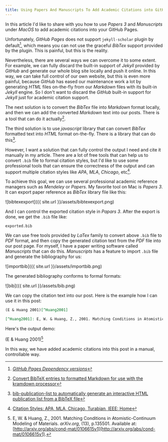 ```yaml
---
title: Using Papers And Manuscripts To Add Academic Citations into GitHub Pages
---
```


In this article I'd like to share with you how to use _Papers 3_ and _Manuscripts_ under _MacOS_ to add academic citations into your GitHub Pages.

Unfortunately, _GitHub Pages_ does not support `jekyll-scholar` plugin by default[^versions], which means you can not use the graceful _BibTex_ support provided by the plugin. This is painful, but this is the reality.

[^versions]: _[GitHub Pages Dependency versions](https://pages.github.com/versions/)_

Nevertheless, there are several ways we can overcome it to some extent. For example, we can fully discard the built-in support of _Jekyll_ provided by _GitHub_ and generate our whole blog site locally and push it online. In this way, we can take full control of our own website, but this is even more painful, because _GitHub_ has eased our maintenance work a lot by generating _HTML_ files on-the-fly from our _Markdown_ files with its built-in _Jekyll_ engine. So I don't want to discard the _GitHub_ built-in support for _Jekyll_ just for academic citation support.

The next solution is to convert the _BibTex_ file into _Markdown_ format locally, and then we can add the converted _Markdown_ text into our posts. There is a tool that can do it actually[^bibtextomd].

[^bibtextomd]: [Convert BibTeX entries to formatted Markdown for use with the kramdown processor](https://github.com/bryanwweber/bibtextomd)

The third solution is to use _javascript_ library that can convert _BibTex_ formatted text into _HTML_ format on-the-fly. There is a library that can do this[^bipub].

[^bipub]: [bib-publication-list to automatically generate an interactive HTML publication list from a BibTeX file](https://github.com/vkaravir/bib-publication-list)

However, I want a solution that can fully control the output I need and cite it manually in my article. There are a lot of free tools that can help us to convert `.bib` file to formal citation styles, but I'd like to use some professional tools that can ensure the correctness of the output and can support multiple citation styles like _APA_, _MLA_, _Chicago_, etc[^citestyle].

[^citestyle]: [Citation Styles: APA, MLA, Chicago, Turabian, IEEE: Home](http://pitt.libguides.com/citationhelp)

To achieve this goal, we can use several professional academic reference managers such as _Mendeley_ or _Papers_. My favorite tool on Mac is _Papers 3_. It can export paper reference as _BibTex_ library file like this:

![bibtexexport]({{ site.url }}/assets/bibtexexport.png)

And I can control the exported citation style in _Papars 3_. After the export is done, we get the `.bib` file like:

```
exported.bib
```

We can use free tools provided by _LaTex_ family to convert above `.bib` file to _PDF_ format, and then copy the generated citation text from the _PDF_ file into our post page. For myself, I have a paper writing software called _Manuscripts_ that can do this. _Manuscripts_ has a feature to import `.bib` file and generate the bibliography for us:

![importbib]({{ site.url }}/assets/importbib.png)

The generated bibliography conforms to formal formats:

![bib]({{ site.url }}/assets/bib.png)

We can copy the citation text into our post. Here is the example how I can use it in this post:

```markdown
(E & Huang 2001)[^Huang2001]

[^Huang2001]: E, W. & Huang, Z., 2001. Matching Conditions in Atomistic-Continuum Modeling of Materials. _arXiv.org_, (13), p.135501. Available at: [http://arxiv.org/abs/cond-mat/0106615v1](http://arxiv.org/abs/cond-mat/0106615v1).
```

Here's the output demo:

(E & Huang 2001)[^Huang2001]

[^Huang2001]: E, W. & Huang, Z., 2001. Matching Conditions in Atomistic-Continuum Modeling of Materials. _arXiv.org_, (13), p.135501. Available at: [http://arxiv.org/abs/cond-mat/0106615v1](http://arxiv.org/abs/cond-mat/0106615v1).

In this way, we have added academic citations into this post in a manual, controllable way.
